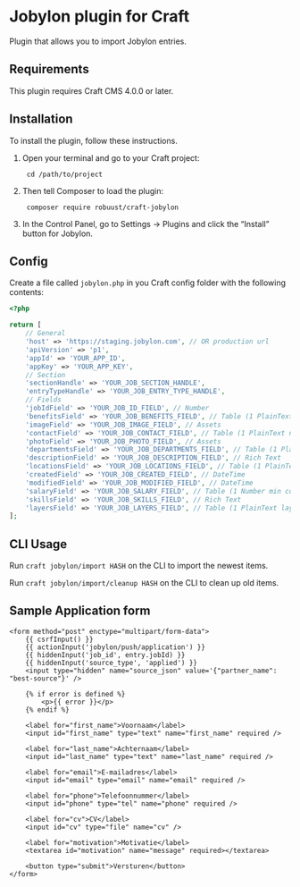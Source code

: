 Jobylon plugin for Craft
=================

Plugin that allows you to import Jobylon entries.

## Requirements

This plugin requires Craft CMS 4.0.0 or later.

## Installation

To install the plugin, follow these instructions.

1. Open your terminal and go to your Craft project:

        cd /path/to/project

2. Then tell Composer to load the plugin:

        composer require robuust/craft-jobylon

3. In the Control Panel, go to Settings → Plugins and click the “Install” button for Jobylon.

## Config

Create a file called `jobylon.php` in you Craft config folder with the following contents:

```php
<?php

return [
    // General
    'host' => 'https://staging.jobylon.com', // OR production url
    'apiVersion' => 'p1',
    'appId' => 'YOUR_APP_ID',
    'appKey' => 'YOUR_APP_KEY',
    // Section
    'sectionHandle' => 'YOUR_JOB_SECTION_HANDLE',
    'entryTypeHandle' => 'YOUR_JOB_ENTRY_TYPE_HANDLE',
    // Fields
    'jobIdField' => 'YOUR_JOB_ID_FIELD', // Number
    'benefitsField' => 'YOUR_JOB_BENEFITS_FIELD', // Table (1 PlainText text column)
    'imageField' => 'YOUR_JOB_IMAGE_FIELD', // Assets
    'contactField' => 'YOUR_JOB_CONTACT_FIELD', // Table (1 PlainText name column, 1 Email email column, 1 PlainText phone column)
    'photoField' => 'YOUR_JOB_PHOTO_FIELD', // Assets
    'departmentsField' => 'YOUR_JOB_DEPARTMENTS_FIELD', // Table (1 PlainText name column)
    'descriptionField' => 'YOUR_JOB_DESCRIPTION_FIELD', // Rich Text
    'locationsField' => 'YOUR_JOB_LOCATIONS_FIELD', // Table (1 PlainText city column, 1 PlainText area column)
    'createdField' => 'YOUR_JOB_CREATED_FIELD', // DateTime
    'modifiedField' => 'YOUR_JOB_MODIFIED_FIELD', // DateTime
    'salaryField' => 'YOUR_JOB_SALARY_FIELD', // Table (1 Number min column, 1 Number max column)
    'skillsField' => 'YOUR_JOB_SKILLS_FIELD', // Rich Text
    'layersField' => 'YOUR_JOB_LAYERS_FIELD', // Table (1 PlainText layer column, 1 PlainText text column)
];

```

## CLI Usage

Run `craft jobylon/import HASH` on the CLI to import the newest items.

Run `craft jobylon/import/cleanup HASH` on the CLI to clean up old items.

## Sample Application form

```twig
<form method="post" enctype="multipart/form-data">
    {{ csrfInput() }}
    {{ actionInput('jobylon/push/application') }}
    {{ hiddenInput('job_id', entry.jobId) }}
    {{ hiddenInput('source_type', 'applied') }}
    <input type="hidden" name="source_json" value='{"partner_name": "best-source"}' />

    {% if error is defined %}
        <p>{{ error }}</p>
    {% endif %}

    <label for="first_name">Voornaam</label>
    <input id="first_name" type="text" name="first_name" required />

    <label for="last_name">Achternaam</label>
    <input id="last_name" type="text" name="last_name" required />

    <label for="email">E-mailadres</label>
    <input id="email" type="email" name="email" required />

    <label for="phone">Telefoonnummer</label>
    <input id="phone" type="tel" name="phone" required />

    <label for="cv">CV</label>
    <input id="cv" type="file" name="cv" />

    <label for="motivation">Motivatie</label>
    <textarea id="motivation" name="message" required></textarea>

    <button type="submit">Versturen</button>
</form>
```
